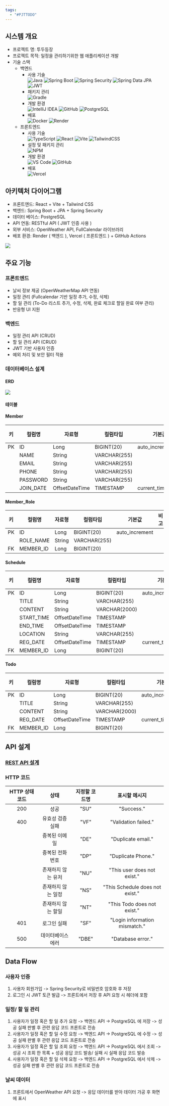 ```yaml
---
tags:
  - "#PJTTODO"
---
```


## 시스템 개요

- 프로젝트 명: 투두등장 
- 프로젝트 목적: 일정을 관리하기위한 웹 애플리케이션 개발
- 기술 스택
	- 백엔드
		- 사용 기술<br> ![Java](https://img.shields.io/badge/Java-007396?style=for-the-badge&logo=openjdk&logoColor=white) ![Spring Boot](https://img.shields.io/badge/Spring_Boot-6DB33F?style=for-the-badge&logo=springboot&logoColor=white) ![Spring Security](https://img.shields.io/badge/Spring_Security-6DB33F?style=for-the-badge&logo=springsecurity&logoColor=white) ![Spring Data JPA](https://img.shields.io/badge/Spring_Data_JPA-6DB33F?style=for-the-badge&logo=spring&logoColor=white) ![JWT](https://img.shields.io/badge/JWT-000000?style=for-the-badge&logo=jsonwebtokens&logoColor=white)
		- 패키지 관리<br>![Gradle](https://img.shields.io/badge/Gradle-02303A?style=for-the-badge&logo=gradle&logoColor=white)
		- 개발 환경 <br>![IntelliJ IDEA](https://img.shields.io/badge/IntelliJ_IDEA-000000?style=for-the-badge&logo=intellijidea&logoColor=white) ![GitHub](https://img.shields.io/badge/GitHub-181717?style=for-the-badge&logo=github&logoColor=white) ![PostgreSQL](https://img.shields.io/badge/PostgreSQL-336791?style=for-the-badge&logo=postgresql&logoColor=white) 
		- 배포 <br> ![Docker](https://img.shields.io/badge/Docker-2496ED?style=for-the-badge&logo=docker&logoColor=white) ![Render](https://img.shields.io/badge/Render-46E3B7?style=for-the-badge&logo=render&logoColor=white)
	- 프론트엔드
		- 사용 기술 <br> ![TypeScript](https://img.shields.io/badge/TypeScript-3178C6?style=for-the-badge&logo=typescript&logoColor=white) ![React](https://img.shields.io/badge/React-61DAFB?style=for-the-badge&logo=react&logoColor=black) ![Vite](https://img.shields.io/badge/Vite-646CFF?style=for-the-badge&logo=vite&logoColor=white) ![TailwindCSS](https://img.shields.io/badge/Tailwind_CSS-38B2AC?style=for-the-badge&logo=tailwindcss&logoColor=white)
		- 설정 및 패키지 관리 <br> ![NPM](https://img.shields.io/badge/NPM-CB3837?style=for-the-badge&logo=npm&logoColor=white) 
		- 개발 환경 <br> ![VS Code](https://img.shields.io/badge/VS_Code-007ACC?style=for-the-badge&logo=visualstudiocode&logoColor=white) ![GitHub](https://img.shields.io/badge/GitHub-181717?style=for-the-badge&logo=github&logoColor=white) 
		- 배포 <br> ![Vercel](https://img.shields.io/badge/Vercel-000000?style=for-the-badge&logo=vercel&logoColor=white) 

## 아키텍처 다이어그램

- 프론트엔드: React + Vite + Tailwind CSS
- 백엔드: Spring Boot + JPA + Spring Security
- 데이터 베이스: PostgreSQL
- API 연동: RESTful API ( JWT 인증 사용 )
- 외부 서비스: OpenWeather API, FullCalendar 라이브러리
- 배포 환경: Render ( 백엔드 ), Vercel ( 프론트엔드 ) + GitHub Actions

![](https://imgur.com/lv9kBMO.png)

## 주요 기능

### 프론트엔드

- 날씨 정보 제공 (OpenWeatherMap API 연동)
- 일정 관리 (Fullcalendar 기반 일정 추가, 수정, 삭제)
- 할 일 관리 (To-Do 리스트 추가, 수정, 삭제, 완료 체크로 할일 완료 여부 관리)
- 반응형 UI 지원

### 백엔드

- 일정 관리 API (CRUD)
- 할 일 관리 API (CRUD)
- JWT 기반 사용자 인증
- 예외 처리 및 보안 필터 적용

### 데이터베이스 설계
#### ERD

![](https://imgur.com/8aYxBFJ.png)

#### 테이블

#### Member

| 키   | 컬럼명       | 자료형            | 컬럼타입         | 기본값               | 비고  |
| --- | --------- | -------------- | ------------ | ----------------- | --- |
| PK  | ID        | Long           | BIGINT(20)   | auto_increment    |     |
|     | NAME      | String         | VARCHAR(255) |                   |     |
|     | EMAIL     | String         | VARCHAR(255) |                   |     |
|     | PHONE     | String         | VARCHAR(255) |                   |     |
|     | PASSWORD  | String         | VARCHAR(255) |                   |     |
|     | JOIN_DATE | OffsetDateTime | TIMESTAMP    | current_timestamp |     |

#### Member_Role
| 키   | 컬럼명       | 자료형    | 컬럼타입         | 기본값            | 비고  |
| --- | --------- | ------ | ------------ | -------------- | --- |
| PK  | ID        | Long   | BIGINT(20)   | auto_increment |     |
|     | ROLE_NAME | String | VARCHAR(255) |                |     |
| FK  | MEMBER_ID | Long   | BIGINT(20)   |                |     |
#### Schedule

| 키   | 컬럼명        | 자료형            | 컬럼타입          | 기본값               | 비고  |
| --- | ---------- | -------------- | ------------- | ----------------- | --- |
| PK  | ID         | Long           | BIGINT(20)    | auto_increment    |     |
|     | TITLE      | String         | VARCHAR(255)  |                   |     |
|     | CONTENT    | String         | VARCHAR(2000) |                   |     |
|     | START_TIME | OffsetDateTime | TIMESTAMP     |                   |     |
|     | END_TIME   | OffsetDateTime | TIMESTAMP     |                   |     |
|     | LOCATION   | String         | VARCHAR(255)  |                   |     |
|     | REG_DATE   | OffsetDateTime | TIMESTAMP     | current_timestamp |     |
| FK  | MEMBER_ID  | Long           | BIGINT(20)    |                   |     |

#### Todo

| 키   | 컬럼명       | 자료형            | 컬럼타입          | 기본값               | 비고  |
| --- | --------- | -------------- | ------------- | ----------------- | --- |
| PK  | ID        | Long           | BIGINT(20)    | auto_increment    |     |
|     | TITLE     | String         | VARCHAR(255)  |                   |     |
|     | CONTENT   | String         | VARCHAR(2000) |                   |     |
|     | REG_DATE  | OffsetDateTime | TIMESTAMP     | current_timestamp |     |
| FK  | MEMBER_ID | Long           | BIGINT(20)    |                   |     |

## API 설계

### [REST API 설계](<REST API 명세서.md>)

### HTTP 코드

| HTTP 상태 코드 |     상태     | 지정할 코드명 |             표시할 메시지             |
| :--------: | :--------: | :-----: | :-----------------------------: |
|    200     |     성공     |  "SU"   |           "Success."            |
|    400     | 유효성 검증 실패  |  "VF"   |      "Validation failed."       |
|            |  중복된 이메일   |  "DE"   |       "Duplicate email."        |
|            |  중복된 전화번호  |  "DP"   |       "Duplicate Phone."        |
|            | 존재하지 않는 유저 |  "NU"   |   "This user does not exist."   |
|            | 존재하지 않는 일정 |  "NS"   | "This Schedule does not exist." |
|            | 존재하지 않는 할일 |  "NT"   |   "This Todo does not exist."   |
|    401     |   로그인 실패   |  "SF"   |  "Login information mismatch."  |
|    500     | 데이터베이스 에러  |  "DBE"  |        "Database error."        |

## Data Flow

### 사용자 인증

1. 사용자 회원가입 -> Spring Security로 비밀번호 암호화 후 저장
2. 로그인 시 JWT 토큰 발급 -> 프론트에서 저장 후 API 요청 시 헤더에 포함

### 일정/ 할 일 관리

1. 사용자가 일정 혹은 할 일 추가 요청 -> 백엔드 API -> PostgreSQL 에 저장 -> 성공 실패 판별 후 관련 응답 코드 프론트로 전송
2. 사용자가 일정 혹은 할 일 수정 요청 -> 백엔드 API -> PostgreSQL 에 수정 -> 성공 실패 판별 후 관련 응답 코드 프론트로 전송
3. 사용자가 일정 혹은 할 일 조회 요청 -> 백엔드 API -> PostgreSQL 에서 조회 -> 성공 시 조회 한 목록 + 성공 응답 코드 발송/ 실패 시 실패 응답 코드 발송
4. 사용자가 일정 혹은 할 일 삭제 요청 -> 백엔드 API -> PostgreSQL 에서 삭제 -> 성공 실패 판별 후 관련 응답 코드 프론트로 전송

### 날씨 데이터

1. 프론트에서 OpenWeather API 요청 -> 응답 데이터를 받아 데이터 가공 후 화면에 표시